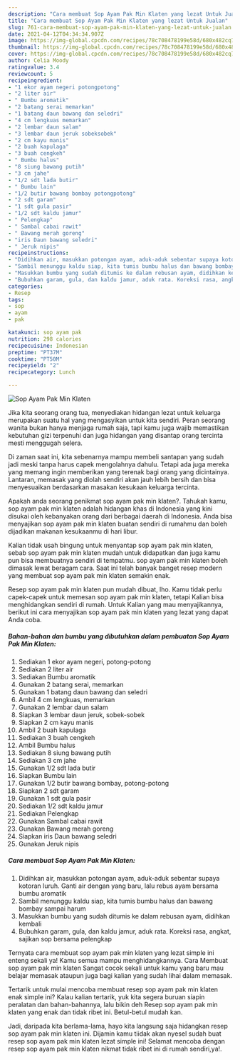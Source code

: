 ```yaml
---
description: "Cara membuat Sop Ayam Pak Min Klaten yang lezat Untuk Jualan"
title: "Cara membuat Sop Ayam Pak Min Klaten yang lezat Untuk Jualan"
slug: 761-cara-membuat-sop-ayam-pak-min-klaten-yang-lezat-untuk-jualan
date: 2021-04-12T04:34:34.907Z
image: https://img-global.cpcdn.com/recipes/78c708478199e58d/680x482cq70/sop-ayam-pak-min-klaten-foto-resep-utama.jpg
thumbnail: https://img-global.cpcdn.com/recipes/78c708478199e58d/680x482cq70/sop-ayam-pak-min-klaten-foto-resep-utama.jpg
cover: https://img-global.cpcdn.com/recipes/78c708478199e58d/680x482cq70/sop-ayam-pak-min-klaten-foto-resep-utama.jpg
author: Celia Moody
ratingvalue: 3.4
reviewcount: 5
recipeingredient:
- "1 ekor ayam negeri potongpotong"
- "2 liter air"
- " Bumbu aromatik"
- "2 batang serai memarkan"
- "1 batang daun bawang dan seledri"
- "4 cm lengkuas memarkan"
- "2 lembar daun salam"
- "3 lembar daun jeruk sobeksobek"
- "2 cm kayu manis"
- "2 buah kapulaga"
- "3 buah cengkeh"
- " Bumbu halus"
- "8 siung bawang putih"
- "3 cm jahe"
- "1/2 sdt lada butir"
- " Bumbu lain"
- "1/2 butir bawang bombay potongpotong"
- "2 sdt garam"
- "1 sdt gula pasir"
- "1/2 sdt kaldu jamur"
- " Pelengkap"
- " Sambal cabai rawit"
- " Bawang merah goreng"
- "iris Daun bawang seledri"
- " Jeruk nipis"
recipeinstructions:
- "Didihkan air, masukkan potongan ayam, aduk-aduk sebentar supaya kotoran luruh. Ganti air dengan yang baru, lalu rebus ayam bersama bumbu aromatik"
- "Sambil menunggu kaldu siap, kita tumis bumbu halus dan bawang bombay sampai harum"
- "Masukkan bumbu yang sudah ditumis ke dalam rebusan ayam, didihkan kembali"
- "Bubuhkan garam, gula, dan kaldu jamur, aduk rata. Koreksi rasa, angkat, sajikan sop bersama pelengkap"
categories:
- Resep
tags:
- sop
- ayam
- pak

katakunci: sop ayam pak 
nutrition: 298 calories
recipecuisine: Indonesian
preptime: "PT37M"
cooktime: "PT50M"
recipeyield: "2"
recipecategory: Lunch

---
```



![Sop Ayam Pak Min Klaten](https://img-global.cpcdn.com/recipes/78c708478199e58d/680x482cq70/sop-ayam-pak-min-klaten-foto-resep-utama.jpg)

Jika kita seorang orang tua, menyediakan hidangan lezat untuk keluarga merupakan suatu hal yang mengasyikan untuk kita sendiri. Peran seorang  wanita bukan hanya menjaga rumah saja, tapi kamu juga wajib memastikan kebutuhan gizi terpenuhi dan juga hidangan yang disantap orang tercinta mesti menggugah selera.

Di zaman  saat ini, kita sebenarnya mampu membeli santapan yang sudah jadi meski tanpa harus capek mengolahnya dahulu. Tetapi ada juga mereka yang memang ingin memberikan yang terenak bagi orang yang dicintainya. Lantaran, memasak yang diolah sendiri akan jauh lebih bersih dan bisa menyesuaikan berdasarkan masakan kesukaan keluarga tercinta. 



Apakah anda seorang penikmat sop ayam pak min klaten?. Tahukah kamu, sop ayam pak min klaten adalah hidangan khas di Indonesia yang kini disukai oleh kebanyakan orang dari berbagai daerah di Indonesia. Anda bisa menyajikan sop ayam pak min klaten buatan sendiri di rumahmu dan boleh dijadikan makanan kesukaanmu di hari libur.

Kalian tidak usah bingung untuk menyantap sop ayam pak min klaten, sebab sop ayam pak min klaten mudah untuk didapatkan dan juga kamu pun bisa membuatnya sendiri di tempatmu. sop ayam pak min klaten boleh dimasak lewat beragam cara. Saat ini telah banyak banget resep modern yang membuat sop ayam pak min klaten semakin enak.

Resep sop ayam pak min klaten pun mudah dibuat, lho. Kamu tidak perlu capek-capek untuk memesan sop ayam pak min klaten, tetapi Kalian bisa menghidangkan sendiri di rumah. Untuk Kalian yang mau menyajikannya, berikut ini cara menyajikan sop ayam pak min klaten yang lezat yang dapat Anda coba.

<!--inarticleads1-->

##### Bahan-bahan dan bumbu yang dibutuhkan dalam pembuatan Sop Ayam Pak Min Klaten:

1. Sediakan 1 ekor ayam negeri, potong-potong
1. Sediakan 2 liter air
1. Sediakan  Bumbu aromatik
1. Gunakan 2 batang serai, memarkan
1. Gunakan 1 batang daun bawang dan seledri
1. Ambil 4 cm lengkuas, memarkan
1. Gunakan 2 lembar daun salam
1. Siapkan 3 lembar daun jeruk, sobek-sobek
1. Siapkan 2 cm kayu manis
1. Ambil 2 buah kapulaga
1. Sediakan 3 buah cengkeh
1. Ambil  Bumbu halus
1. Sediakan 8 siung bawang putih
1. Sediakan 3 cm jahe
1. Gunakan 1/2 sdt lada butir
1. Siapkan  Bumbu lain
1. Gunakan 1/2 butir bawang bombay, potong-potong
1. Siapkan 2 sdt garam
1. Gunakan 1 sdt gula pasir
1. Sediakan 1/2 sdt kaldu jamur
1. Sediakan  Pelengkap
1. Gunakan  Sambal cabai rawit
1. Gunakan  Bawang merah goreng
1. Siapkan iris Daun bawang seledri
1. Gunakan  Jeruk nipis




<!--inarticleads2-->

##### Cara membuat Sop Ayam Pak Min Klaten:

1. Didihkan air, masukkan potongan ayam, aduk-aduk sebentar supaya kotoran luruh. Ganti air dengan yang baru, lalu rebus ayam bersama bumbu aromatik
1. Sambil menunggu kaldu siap, kita tumis bumbu halus dan bawang bombay sampai harum
1. Masukkan bumbu yang sudah ditumis ke dalam rebusan ayam, didihkan kembali
1. Bubuhkan garam, gula, dan kaldu jamur, aduk rata. Koreksi rasa, angkat, sajikan sop bersama pelengkap




Ternyata cara membuat sop ayam pak min klaten yang lezat simple ini enteng sekali ya! Kamu semua mampu menghidangkannya. Cara Membuat sop ayam pak min klaten Sangat cocok sekali untuk kamu yang baru mau belajar memasak ataupun juga bagi kalian yang sudah lihai dalam memasak.

Tertarik untuk mulai mencoba membuat resep sop ayam pak min klaten enak simple ini? Kalau kalian tertarik, yuk kita segera buruan siapin peralatan dan bahan-bahannya, lalu bikin deh Resep sop ayam pak min klaten yang enak dan tidak ribet ini. Betul-betul mudah kan. 

Jadi, daripada kita berlama-lama, hayo kita langsung saja hidangkan resep sop ayam pak min klaten ini. Dijamin kamu tiidak akan nyesel sudah buat resep sop ayam pak min klaten lezat simple ini! Selamat mencoba dengan resep sop ayam pak min klaten nikmat tidak ribet ini di rumah sendiri,ya!.

